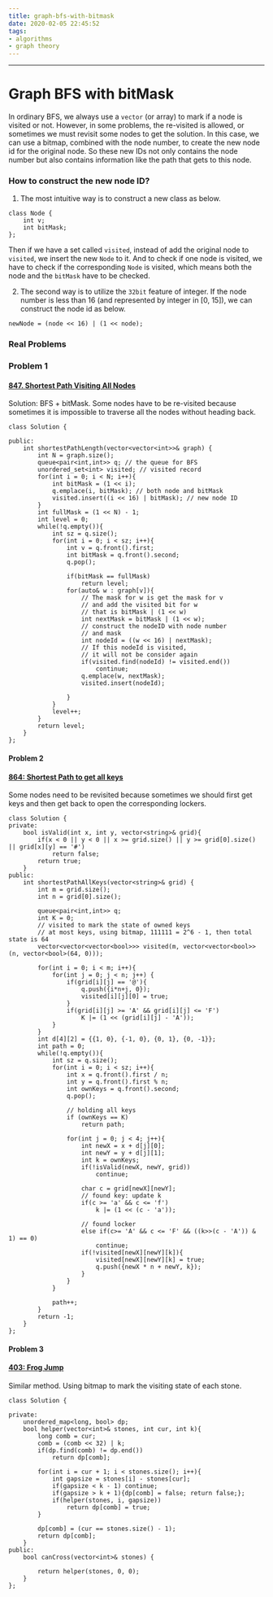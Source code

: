 ```yaml
---
title: graph-bfs-with-bitmask
date: 2020-02-05 22:45:52
tags:
- algorithms
- graph theory
---
```


---
# Graph BFS with bitMask

In ordinary BFS, we always use a `vector` (or array) to mark if a node is visited or not. However, in some problems, the re-visited is allowed, or sometimes we must revisit some nodes to get the solution. In this case, we can use a bitmap, combined with the node number, to create the new node id for the original node. So these new IDs not only contains the node number but also contains information like the path that gets to this node.

### How to construct the new node ID?

1. The most intuitive way is to construct a new class as below.

```text
class Node {
    int v;
    int bitMask;
};
```

Then if we have a set called `visited`, instead of add the original node to `visited`, we insert the new `Node` to it. And to check if one node is visited, we have to check if the corresponding `Node` is visited, which means both the node and the `bitMask` have to be checked.

2. The second way is to utilize the `32bit` feature of integer. If the node number is less than 16 \(and represented by integer in \[0, 15\]\), we can construct the node id as below.

```text
newNode = (node << 16) | (1 << node);
```

### Real Problems

### Problem 1

#### [847. Shortest Path Visiting All Nodes](https://leetcode.com/problems/shortest-path-visiting-all-nodes/)

Solution: BFS + bitMask. Some nodes have to be re-visited because sometimes it is impossible to traverse all the nodes without heading back.

<!-- more -->

```text
class Solution {
   
public:
    int shortestPathLength(vector<vector<int>>& graph) {
        int N = graph.size();
        queue<pair<int,int>> q; // the queue for BFS
        unordered_set<int> visited; // visited record
        for(int i = 0; i < N; i++){
            int bitMask = (1 << i);
            q.emplace(i, bitMask); // both node and bitMask
            visited.insert((i << 16) | bitMask); // new node ID
        }
        int fullMask = (1 << N) - 1;
        int level = 0;
        while(!q.empty()){
            int sz = q.size();
            for(int i = 0; i < sz; i++){
                int v = q.front().first;
                int bitMask = q.front().second;
                q.pop();
                
                if(bitMask == fullMask)
                    return level;
                for(auto& w : graph[v]){
                    // The mask for w is get the mask for v
                    // and add the visited bit for w
                    // that is bitMask | (1 << w)
                    int nextMask = bitMask | (1 << w); 
                    // construct the nodeID with node number
                    // and mask
                    int nodeId = ((w << 16) | nextMask);
                    // If this nodeId is visited,
                    // it will not be consider again
                    if(visited.find(nodeId) != visited.end())
                        continue;
                    q.emplace(w, nextMask);
                    visited.insert(nodeId);
                    
                }
            }
            level++;
        }
        return level;
    }
};
```

#### Problem 2

#### [864: Shortest Path to get all keys](https://leetcode.com/problems/shortest-path-to-get-all-keys/)

Some nodes need to be revisited because sometimes we should first get keys and then get back to open the corresponding lockers.

```text
class Solution {
private:
    bool isValid(int x, int y, vector<string>& grid){
        if(x < 0 || y < 0 || x >= grid.size() || y >= grid[0].size() || grid[x][y] == '#')
            return false;
        return true;
    }
public:
    int shortestPathAllKeys(vector<string>& grid) {
        int m = grid.size();
        int n = grid[0].size();
        
        queue<pair<int,int>> q;
        int K = 0;
        // visited to mark the state of owned keys
        // at most keys, using bitmap, 111111 = 2^6 - 1, then total state is 64
        vector<vector<vector<bool>>> visited(m, vector<vector<bool>>(n, vector<bool>(64, 0)));

        for(int i = 0; i < m; i++){
            for(int j = 0; j < n; j++) {
                if(grid[i][j] == '@'){
                    q.push({i*n+j, 0});
                    visited[i][j][0] = true;
                }
                if(grid[i][j] >= 'A' && grid[i][j] <= 'F')
                    K |= (1 << (grid[i][j] - 'A'));
            }
        }
        int d[4][2] = {{1, 0}, {-1, 0}, {0, 1}, {0, -1}};
        int path = 0;
        while(!q.empty()){
            int sz = q.size();
            for(int i = 0; i < sz; i++){
                int x = q.front().first / n;
                int y = q.front().first % n;
                int ownKeys = q.front().second;
                q.pop();

                // holding all keys
                if (ownKeys == K)
                    return path;

                for(int j = 0; j < 4; j++){
                    int newX = x + d[j][0];
                    int newY = y + d[j][1];
                    int k = ownKeys;
                    if(!isValid(newX, newY, grid))
                        continue;
                    
                    char c = grid[newX][newY];
                    // found key: update k
                    if(c >= 'a' && c <= 'f')
                        k |= (1 << (c - 'a'));
                    
                    // found locker
                    else if(c>= 'A' && c <= 'F' && ((k>>(c - 'A')) & 1) == 0)
                        continue;
                    if(!visited[newX][newY][k]){
                        visited[newX][newY][k] = true;
                        q.push({newX * n + newY, k});
                    }
                }
            }
            
            path++;
        }
        return -1;
    }
};
```

#### Problem 3

#### [403: Frog Jump](https://leetcode.com/problems/frog-jump/)

Similar method. Using bitmap to mark the visiting state of each stone.

```text
class Solution {
    
private:
    unordered_map<long, bool> dp;
    bool helper(vector<int>& stones, int cur, int k){
        long comb = cur;
        comb = (comb << 32) | k;
        if(dp.find(comb) != dp.end())
            return dp[comb];
        
        for(int i = cur + 1; i < stones.size(); i++){
            int gapsize = stones[i] - stones[cur];
            if(gapsize < k - 1) continue;
            if(gapsize > k + 1){dp[comb] = false; return false;};
            if(helper(stones, i, gapsize))
                return dp[comb] = true;
        }
        
        dp[comb] = (cur == stones.size() - 1);
        return dp[comb];
    }
public:
    bool canCross(vector<int>& stones) {
        
        return helper(stones, 0, 0);
    }
};
```
